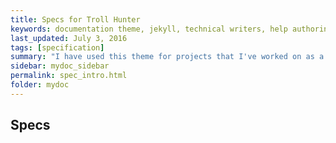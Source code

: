 ```yaml
---
title: Specs for Troll Hunter
keywords: documentation theme, jekyll, technical writers, help authoring tools, hat replacements
last_updated: July 3, 2016
tags: [specification]
summary: "I have used this theme for projects that I've worked on as a professional technical writer."
sidebar: mydoc_sidebar
permalink: spec_intro.html
folder: mydoc
---
```


## Specs
